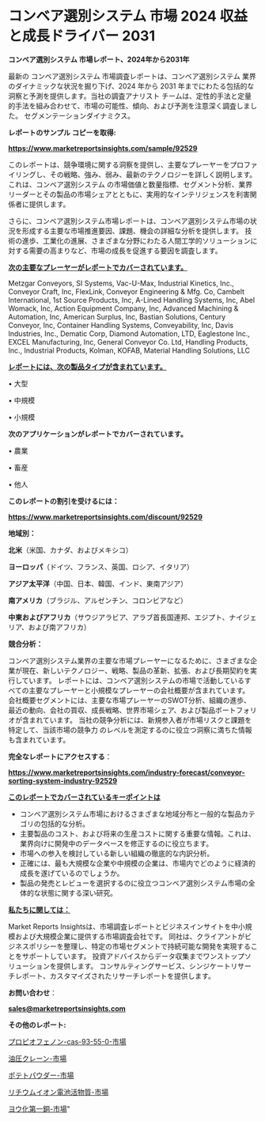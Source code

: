 # コンベア選別システム 市場 2024 収益と成長ドライバー 2031

<strong>コンベア選別システム 市場レポート、2024年から2031年</strong>

最新の コンベア選別システム 市場調査レポートは、コンベア選別システム 業界のダイナミックな状況を掘り下げ、2024 年から 2031 年までにわたる包括的な洞察と予測を提供します。当社の調査アナリスト チームは、定性的手法と定量的手法を組み合わせて、市場の可能性、傾向、および予測を注意深く調査しました。 セグメンテーションダイナミクス。



<strong>レポートのサンプル コピーを取得:</strong> <a href=https://www.marketreportsinsights.com/sample/92529>

<strong><u>https://www.marketreportsinsights.com/sample/92529</u></strong></a>

このレポートは、競争環境に関する洞察を提供し、主要なプレーヤーをプロファイリングし、その戦略、強み、弱み、最新のテクノロジーを詳しく説明します。 これは、コンベア選別システム の市場価値と数量指標、セグメント分析、業界リーダーとその製品の市場シェアとともに、実用的なインテリジェンスを利害関係者に提供します。

さらに、コンベア選別システム市場レポートは、コンベア選別システム市場の状況を形成する主要な市場推進要因、課題、機会の詳細な分析を提供します。 技術の進歩、工業化の進展、さまざまな分野にわたる人間工学的ソリューションに対する需要の高まりなど、市場の成長を促進する要因を調査します。



<strong><u>次の主要なプレーヤーがレポートでカバーされています。</u></strong>

Metzgar Conveyors, SI Systems, Vac-U-Max, Industrial Kinetics, Inc., Conveyor Craft, Inc, FlexLink, Conveyor Engineering & Mfg. Co, Cambelt International, 1st Source Products, Inc, A-Lined Handling Systems, Inc, Abel Womack, Inc, Action Equipment Company, Inc, Advanced Machining & Automation, Inc, American Surplus, Inc, Bastian Solutions, Century Conveyor, Inc, Container Handling Systems, Conveyability, Inc, Davis Industries, Inc., Dematic Corp, Diamond Automation, LTD, Eaglestone Inc., EXCEL Manufacturing, Inc, General Conveyor Co. Ltd, Handling Products, Inc., Industrial Products, Kolman, KOFAB, Material Handling Solutions, LLC



<strong><u><b>レポートには、次の製品タイプが含まれています。</b></u></strong>

• 大型

• 中規模

• 小規模



<strong><b>次のアプリケーションがレポートでカバーされています。</b></strong>

• 農業

• 畜産

• 他人



<strong><b>このレポートの割引を受けるには：</b></strong><a href=https://www.marketreportsinsights.com/discount/92529>

<strong><u>https://www.marketreportsinsights.com/discount/92529</u></strong></a>



<strong>地域別：</strong>



<strong>北米</strong>（米国、カナダ、およびメキシコ）



<strong>ヨーロッパ</strong>（ドイツ、フランス、英国、ロシア、イタリア）



<strong>アジア太平洋</strong>（中国、日本、韓国、インド、東南アジア）



<strong>南アメリカ</strong>（ブラジル、アルゼンチン、コロンビアなど）



<strong>中東およびアフリカ</strong>（サウジアラビア、アラブ首長国連邦、エジプト、ナイジェリア、および南アフリカ）



<strong>競合分析：</strong>

コンベア選別システム業界の主要な市場プレーヤーになるために、さまざまな企業が現在、新しいテクノロジー、戦略、製品の革新、拡張、および長期契約を実行しています。 レポートには、コンベア選別システムの市場で活動しているすべての主要なプレーヤーと小規模なプレーヤーの会社概要が含まれています。 会社概要セグメントには、主要な市場プレーヤーのSWOT分析、組織の進歩、最近の動向、会社の買収、成長戦略、世界市場シェア、および製品ポートフォリオが含まれています。 当社の競争分析には、新規参入者が市場リスクと課題を特定して、当該市場の競争力 のレベルを測定するのに役立つ洞察に満ちた情報も含まれています。



<strong>完全なレポートにアクセスする</strong>：

<a href=https://www.marketreportsinsights.com/industry-forecast/conveyor-sorting-system-industry-92529>

<strong><u>https://www.marketreportsinsights.com/industry-forecast/conveyor-sorting-system-industry-92529</u></strong></a>



<strong><u><b>このレポートでカバーされているキーポイントは</b></u></strong>
<ul>
  <li>コンベア選別システム市場におけるさまざまな地域分布と一般的な製品カテゴリの包括的な分析。</li>
  <li>主要製品のコスト、および将来の生産コストに関する重要な情報。これは、業界向けに開発中のデータベースを修正するのに役立ちます。</li>
  <li>市場への参入を検討している新しい組織の徹底的な内訳分析。</li>
  <li>正確には、最も大規模な企業や中規模の企業は、市場内でどのように経済的成長を遂げているのでしょうか。</li>
  <li>製品の発売とレビューを選択するのに役立つコンベア選別システム市場の全体的な状態に関する深い研究。</li>
</ul>


<strong><u><b>私たちに関しては：</b></u></strong>

Market Reports Insightsは、市場調査レポートとビジネスインサイトを中小規模および大規模企業に提供する市場調査会社です。 同社は、クライアントがビジネスポリシーを整理し、特定の市場セグメントで持続可能な開発を実現することをサポートしています。 投資アドバイスからデータ収集までワンストップソリューションを提供します。 コンサルティングサービス、シンジケートリサーチレポート、カスタマイズされたリサーチレポートを提供します。



<strong><b>お問い合わせ</b></strong>：

<a href=mailto:sales@marketreportsinsights.com>

<strong><u>sales@marketreportsinsights.com</u></strong></a>



<strong>その他のレポート:</strong>

<a href=https://www.linkedin.com/pulse/プロピオフェノン-cas-93-55-0-市場-2030-年までの需要に焦点を当てた-aabdf/>プロピオフェノン-cas-93-55-0-市場</a>

<a href=https://www.linkedin.com/pulse/油圧クレーン-市場-2023-新興市場-将来の動向と市場需要-2030-pr-news-hub-dgw3f/>油圧クレーン-市場</a>

<a href=https://www.linkedin.com/pulse/ポテトパウダー-市場-2023-総合分析と事業成長戦略-2030-pr-news-hub-c0jtf/>ポテトパウダー-市場</a>

<a href=https://www.linkedin.com/pulse/リチウムイオン電池活物質-市場-2023-総利益と主要ベンダー-2030-trend-titans-360-analysis-gb9vf/>リチウムイオン電池活物質-市場</a>

<a href=https://www.linkedin.com/pulse/ヨウ化第一銅-市場-2023-swot-分析と成長率-2030-consumer-connection-collective-360-0vfnf/>ヨウ化第一銅-市場</a>"
